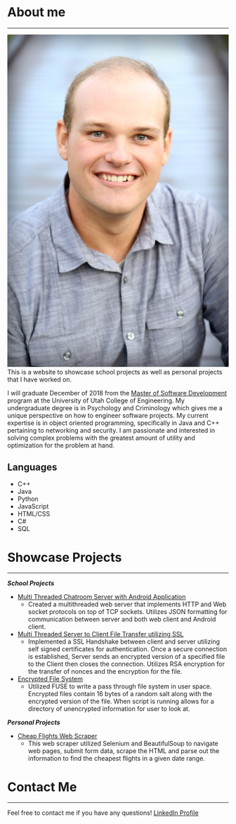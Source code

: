 # About me
___
<img src="_pages/profile_pic.jpg" />
This is a website to showcase school projects as well as personal projects that I have worked on.

I will graduate December of 2018 from the [Master of Software Development](https://msd.utah.edu/) program at the University of Utah College of Engineering. My undergraduate degree is in Psychology and Criminology which gives me a unique perspective on how to engineer software projects. My current expertise is in object oriented programming, specifically in Java and C++ pertaining to networking and security. I am passionate and interested in solving complex problems with the greatest amount of utility and optimization for the problem at hand.

## Languages
- C++
- Java
- Python
- JavaScript
- HTML/CSS
- C#
- SQL

# Showcase Projects
___
***School Projects***
- [Multi Threaded Chatroom Server with Android Application](https://github.com/w-aldrich/schoolHighlights/tree/master/ChatRoom)
  - Created a multithreaded web server that implements HTTP and Web socket protocols on top of TCP sockets. Utilizes JSON formatting for communication between server and both web client and Android client.
- [Multi Threaded Server to Client File Transfer utilizing SSL](https://github.com/w-aldrich/schoolHighlights/tree/master/MySSL)
  - Implemented a SSL Handshake between client and server utilizing self signed certificates for authentication. Once a secure connection is established, Server sends an encrypted version of a specified file to the Client then closes the connection. Utilizes RSA encryption for the transfer of nonces and the encryption for the file.
- [Encrypted File System](https://github.com/w-aldrich/schoolHighlights/tree/master/encryptedFilesystem)
  - Utilized FUSE to write a pass through file system in user space. Encrypted files contain 16 bytes of a random salt along with the encrypted version of the file. When script is running allows for a directory of unencrypted information for user to look at.

***Personal Projects***
- [Cheap Flights Web Scraper](https://github.com/w-aldrich/PersonalPythonScripts/blob/master/cheapFlightsWebCrawler.py)
  - This web scraper utilized Selenium and BeautifulSoup to navigate web pages, submit form data, scrape the HTML and parse out the information to find the cheapest flights in a given date range.

# Contact Me
___
Feel free to contact me if you have any questions!
[LinkedIn Profile](https://www.linkedin.com/in/william-aldrich/)
